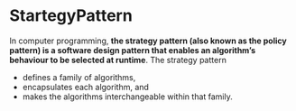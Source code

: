 # StartegyPattern
In computer programming, 
**the strategy pattern (also known as the policy pattern) is a software design pattern that enables an algorithm’s behaviour to be selected at runtime**. The strategy pattern
* defines a family of algorithms,
* encapsulates each algorithm, and
* makes the algorithms interchangeable within that family.
